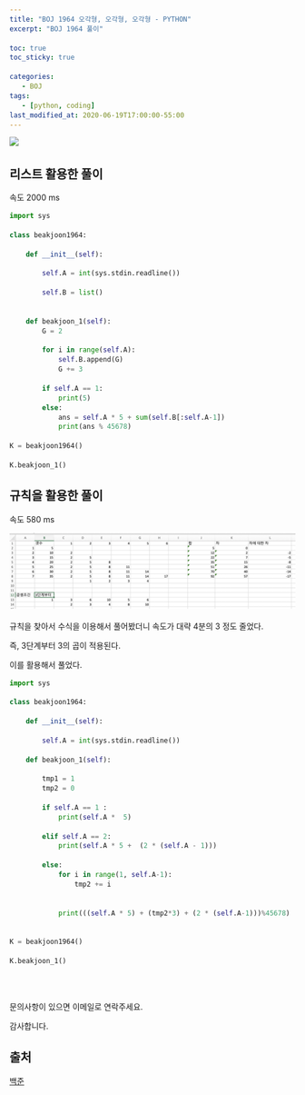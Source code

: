 ```yaml
---
title: "BOJ 1964 오각형, 오각형, 오각형 - PYTHON"
excerpt: "BOJ 1964 풀이"

toc: true
toc_sticky: true

categories:
   - BOJ
tags:
   - [python, coding]
last_modified_at: 2020-06-19T17:00:00-55:00
---
```


![](/assets/images/BOJ/1964)

## 리스트 활용한 풀이 

속도 2000 ms 

```python
import sys

class beakjoon1964:

    def __init__(self):

        self.A = int(sys.stdin.readline())

        self.B = list()


    def beakjoon_1(self):
        G = 2

        for i in range(self.A):
            self.B.append(G)
            G += 3

        if self.A == 1:
            print(5)
        else:
            ans = self.A * 5 + sum(self.B[:self.A-1])
            print(ans % 45678)

K = beakjoon1964()

K.beakjoon_1()

```



## 규칙을 활용한 풀이 

속도 580 ms

![](/assets/images/BOJ/1964/1.jpeg)
<br><br>
규칙을 찾아서 수식을 이용해서 풀어봤더니 속도가 대략 4분의 3 정도 줄었다.

즉, 3단계부터 3의 곱이 적용된다.

이를 활용해서 풀었다.

```python
import sys

class beakjoon1964:

    def __init__(self):

        self.A = int(sys.stdin.readline())

    def beakjoon_1(self):

        tmp1 = 1
        tmp2 = 0

        if self.A == 1 :
            print(self.A *  5)

        elif self.A == 2:
            print(self.A * 5 +  (2 * (self.A - 1)))

        else:
            for i in range(1, self.A-1):
                tmp2 += i


            print(((self.A * 5) + (tmp2*3) + (2 * (self.A-1)))%45678)


K = beakjoon1964()

K.beakjoon_1()

```

<br><br>

문의사항이 있으면 이메일로 연락주세요. 

감사합니다.

## 출처

[백준](https://www.acmicpc.net/problem/1964)



